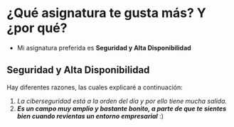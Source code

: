 # ¿Qué asignatura te gusta más? Y ¿por qué?
* Mi asignatura preferida es **Seguridad y Alta Disponibilidad**
## Seguridad y Alta Disponibilidad
Hay diferentes razones, las cuales explicaré a continuación:
1. *La ciberseguridad está a la orden del día y por ello tiene mucha salida.*
2. ***Es un campo muy amplio y bastante bonito, a parte de que te sientes bien cuando revientas un entorno empresarial*** :)

